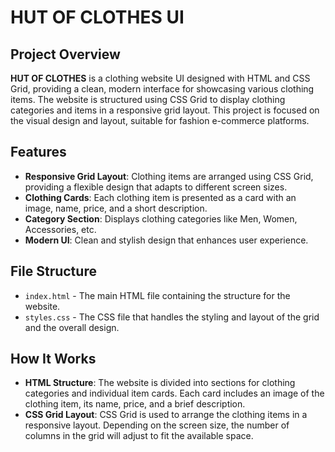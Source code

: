 # HUT OF CLOTHES UI

## Project Overview

**HUT OF CLOTHES** is a clothing website UI designed with HTML and CSS Grid, providing a clean, modern interface for showcasing various clothing items. The website is structured using CSS Grid to display clothing categories and items in a responsive grid layout. This project is focused on the visual design and layout, suitable for fashion e-commerce platforms.

## Features

- **Responsive Grid Layout**: Clothing items are arranged using CSS Grid, providing a flexible design that adapts to different screen sizes.
- **Clothing Cards**: Each clothing item is presented as a card with an image, name, price, and a short description.
- **Category Section**: Displays clothing categories like Men, Women, Accessories, etc.
- **Modern UI**: Clean and stylish design that enhances user experience.

## File Structure

- `index.html` - The main HTML file containing the structure for the website.
- `styles.css` - The CSS file that handles the styling and layout of the grid and the overall design.

## How It Works

- **HTML Structure**: The website is divided into sections for clothing categories and individual item cards. Each card includes an image of the clothing item, its name, price, and a brief description.
- **CSS Grid Layout**: CSS Grid is used to arrange the clothing items in a responsive layout. Depending on the screen size, the number of columns in the grid will adjust to fit the available space.

